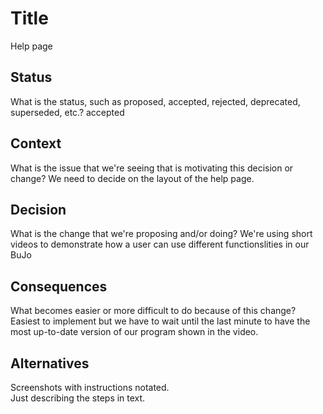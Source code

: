 # Title
Help page

## Status

What is the status, such as proposed, accepted, rejected, deprecated, superseded, etc.?
accepted

## Context

What is the issue that we're seeing that is motivating this decision or change?
We need to decide on the layout of the help page.

## Decision

What is the change that we're proposing and/or doing?
We're using short videos to demonstrate how a user can use different functionslities in our BuJo

## Consequences

What becomes easier or more difficult to do because of this change?
Easiest to implement but we have to wait until the last minute to have the most up-to-date version of our program shown in the video.

## Alternatives
Screenshots with instructions notated.  
Just describing the steps in text.  